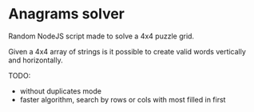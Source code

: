 # Anagrams solver

Random NodeJS script made to solve a 4x4 puzzle grid.

Given a 4x4 array of strings is it possible to create valid words vertically and horizontally.

TODO:
- without duplicates mode
- faster algorithm, search by rows or cols with most filled in first